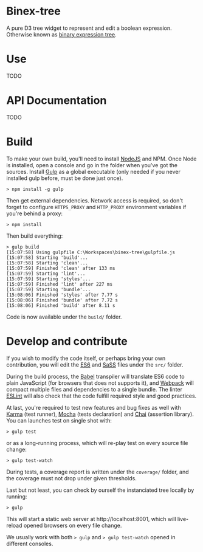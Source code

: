 # Binex-tree
A pure D3 tree widget to represent and edit a boolean expression.
Otherwise known as [binary expression tree][1].

# Use
TODO

# API Documentation
TODO

# Build
To make your own build, you'll need to install [NodeJS][2] and NPM.
Once Node is installed, open a console and go in the folder when you've got the sources.
Install [Gulp][3] as a global executable (only needed if you never installed gulp before, must be done just once).

    > npm install -g gulp

Then get external dependencies. Network access is required, so don't forget to configure `HTTPS_PROXY` and `HTTP_PROXY` environment variables if you're behind a proxy:

    > npm install

Then build everything:

    > gulp build
    [15:07:58] Using gulpfile C:\Workspaces\binex-tree\gulpfile.js
    [15:07:58] Starting 'build'...
    [15:07:58] Starting 'clean'...
    [15:07:59] Finished 'clean' after 133 ms
    [15:07:59] Starting 'lint'...
    [15:07:59] Starting 'styles'...
    [15:07:59] Finished 'lint' after 227 ms
    [15:07:59] Starting 'bundle'...
    [15:08:06] Finished 'styles' after 7.77 s
    [15:08:06] Finished 'bundle' after 7.72 s
    [15:08:06] Finished 'build' after 8.11 s

Code is now available under the `build/` folder.

# Develop and contribute
If you wish to modify the code itself, or perhaps bring your own contribution, you will edit the [ES6][4] and [SaSS][5] files under the `src/` folder.

During the build process, the [Babel][6] transpiler will translate ES6 code to plain JavaScript (for browsers that does not supports it), and [Webpack][7] will compact multiple files and dependencies to a single bundle.
The linter [ESLint][8] will also check that the code fulfill required style and good practices.

At last, you're required to test new features and bug fixes as well with [Karma][9] (test runner), [Mocha][10] (tests declaration) and [Chai][11] (assertion library).
You can launches test on single shot with:

    > gulp test

or as a long-running process, which will re-play test on every source file change:

    > gulp test-watch

During tests, a coverage report is written under the `coverage/` folder, and the coverage must not drop under given thresholds.

Last but not least, you can check by ourself the instanciated tree locally by running:

    > gulp

This will start a static web server at http://localhost:8001, which will live-reload opened browsers on every file change.

We usually work with both `> gulp` and `> gulp test-watch` opened in different consoles.

[1]: https://en.wikipedia.org/wiki/Binary_expression_tree
[2]: https://nodejs.org/download/release/latest/
[3]: http://gulpjs.com/
[4]: http://es6-features.org
[5]: http://sass-lang.com/
[6]: https://babeljs.io/
[7]: https://webpack.github.io/
[8]: http://eslint.org/
[9]: http://karma-runner.github.io
[10]: http://mochajs.org/
[11]: http://chaijs.com/api/bdd/
